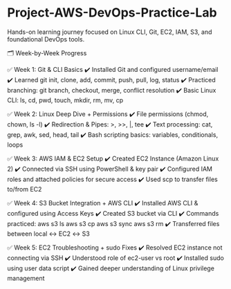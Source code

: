 # Project-AWS-DevOps-Practice-Lab
Hands-on learning journey focused on Linux CLI, Git, EC2, IAM, S3, and foundational DevOps tools.

🗂️ Week-by-Week Progress

✅ Week 1: Git & CLI Basics
✔️ Installed Git and configured username/email
✔️ Learned git init, clone, add, commit, push, pull, log, status
✔️ Practiced branching: git branch, checkout, merge, conflict resolution
✔️ Basic Linux CLI: ls, cd, pwd, touch, mkdir, rm, mv, cp

✅ Week 2: Linux Deep Dive + Permissions
✔️ File permissions (chmod, chown, ls -l)
✔️ Redirection & Pipes: >, >>, |, tee
✔️ Text processing: cat, grep, awk, sed, head, tail
✔️ Bash scripting basics: variables, conditionals, loops

✅ Week 3: AWS IAM & EC2 Setup
✔️ Created EC2 Instance (Amazon Linux 2)
✔️ Connected via SSH using PowerShell & key pair
✔️ Configured IAM roles and attached policies for secure access
✔️ Used scp to transfer files to/from EC2

✅ Week 4: S3 Bucket Integration + AWS CLI
✔️ Installed AWS CLI & configured using Access Keys
✔️ Created S3 bucket via CLI
✔️ Commands practiced:
aws s3 ls
aws s3 cp
aws s3 sync
aws s3 rm
✔️ Transferred files between local ↔ EC2 ↔ S3

✅ Week 5: EC2 Troubleshooting + sudo Fixes
✔️ Resolved EC2 instance not connecting via SSH
✔️ Understood role of ec2-user vs root
✔️ Installed sudo using user data script
✔️ Gained deeper understanding of Linux privilege management
